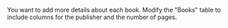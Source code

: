 You want to add more details about each book. Modify the "Books" table to include columns for the publisher and the number of pages.
